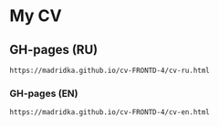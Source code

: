 # My CV 

## GH-pages (RU)
```
https://madridka.github.io/cv-FRONTD-4/cv-ru.html
```

### GH-pages (EN)
```
https://madridka.github.io/cv-FRONTD-4/cv-en.html
```
